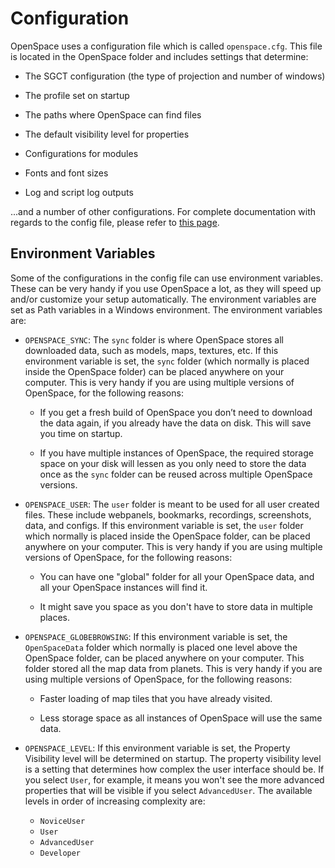 # Configuration

OpenSpace uses a configuration file which is called `openspace.cfg`. This file is located in the OpenSpace folder and includes settings that determine:

- The SGCT configuration (the type of projection and number of windows)

- The profile set on startup

- The paths where OpenSpace can find files

- The default visibility level for properties

- Configurations for modules

- Fonts and font sizes

- Log and script log outputs

...and a number of other configurations. For complete documentation with regards to the config file, please refer to [this page](#core_configuration).

## Environment Variables

Some of the configurations in the config file can use environment variables. These can be very handy if you use OpenSpace a lot, as they will speed up and/or customize your setup automatically. The environment variables are set as Path variables in a Windows environment. The environment variables are:

- `OPENSPACE_SYNC`: The `sync` folder is where OpenSpace stores all downloaded data, such as models, maps, textures, etc. If this environment variable is set, the `sync` folder (which normally is placed inside the OpenSpace folder) can be placed anywhere on your computer. This is very handy if you are using multiple versions of OpenSpace, for the following reasons:

  - If you get a fresh build of OpenSpace you don’t need to download the data again, if you already have the data on disk. This will save you time on startup.

  - If you have multiple instances of OpenSpace, the required storage space on your disk will lessen as you only need to store the data once as the `sync` folder can be reused across multiple OpenSpace versions.

- `OPENSPACE_USER`: The `user` folder is meant to be used for all user created files. These include webpanels, bookmarks, recordings, screenshots, data, and configs. If this environment variable is set, the `user` folder which normally is placed inside the OpenSpace folder, can be placed anywhere on your computer. This is very handy if you are using multiple versions of OpenSpace, for the following reasons:

  - You can have one "global" folder for all your OpenSpace data, and all your OpenSpace instances will find it.

  - It might save you space as you don't have to store data in multiple places.

- `OPENSPACE_GLOBEBROWSING`: If this environment variable is set, the `OpenSpaceData` folder which normally is placed one level above the OpenSpace folder, can be placed anywhere on your computer. This folder stored all the map data from planets. This is very handy if you are using multiple versions of OpenSpace, for the following reasons:

  - Faster loading of map tiles that you have already visited.

  - Less storage space as all instances of OpenSpace will use the same data.

- `OPENSPACE_LEVEL`: If this environment variable is set, the Property Visibility level will be determined on startup. The property visibility level is a setting that determines how complex the user interface should be. If you select `User`, for example, it means you won't see the more advanced properties that will be visible if you select `AdvancedUser`. The available levels in order of increasing complexity are:

  - `NoviceUser`
  - `User`
  - `AdvancedUser`
  - `Developer`
